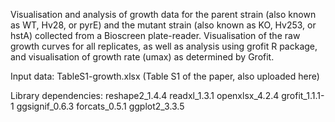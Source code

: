 Visualisation and analysis of growth data for the parent strain (also known as WT, Hv28, or pyrE) and the mutant strain (also known as KO, Hv253, or hstA) collected from a Bioscreen plate-reader. 
Visualisation of the raw growth curves for all replicates, as well as analysis using grofit R package, and visualisation of growth rate (umax) as determined by Grofit.

Input data: TableS1-growth.xlsx (Table S1 of the paper, also uploaded here)

Library dependencies:
reshape2_1.4.4
readxl_1.3.1
openxlsx_4.2.4 
grofit_1.1.1-1
ggsignif_0.6.3
forcats_0.5.1
ggplot2_3.3.5
